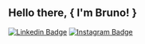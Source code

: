 ## Hello there, { I'm Bruno! }

[![Linkedin Badge](https://img.shields.io/badge/-LinkedIn-blue?style=plastic&logo=Linkedin&logoColor=white&link=https://www.linkedin.com/in/bruno-henrique-9bb89a18b/)](https://www.linkedin.com/in/bruno-henrique-9bb89a18b/)
[![Instagram Badge](https://img.shields.io/badge/-Instagram-E4405F?style=plastic&logo=instagram&logoColor=white&link=https://www.instagram.com/_brunoohs/)](https://www.instagram.com/_brunoohs/)
